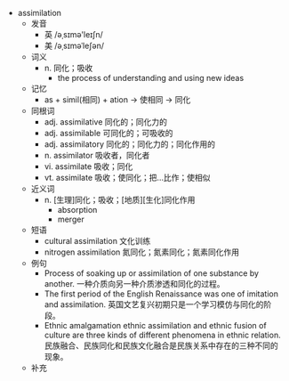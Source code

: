 - assimilation
  - 发音
    - 英 /əˌsɪmə'leɪʃn/
    - 美 /əˌsɪməˈleʃən/
  - 词义
    - n. 同化；吸收
      - the process of understanding and using new ideas
  - 记忆
    - as + simil(相同) + ation → 使相同 → 同化
  - 同根词
    - adj. assimilative 同化的；同化力的
    - adj. assimilable 可同化的；可吸收的
    - adj. assimilatory 同化的；同化力的；同化作用的
    - n. assimilator 吸收者，同化者
    - vi. assimilate 吸收；同化
    - vt. assimilate 吸收；使同化；把…比作；使相似
  - 近义词
    - n. [生理]同化；吸收；[地质][生化]同化作用
      - absorption
      - merger
  - 短语
    - cultural assimilation 文化训练
    - nitrogen assimilation 氮同化；氮素同化；氮素同化作用
  - 例句
    - Process of soaking up or assimilation of one substance by another. 一种介质向另一种介质渗透和同化的过程。
    - The first period of the English Renaissance was one of imitation and assimilation. 英国文艺复兴初期只是一个学习模仿与同化的阶段。
    - Ethnic amalgamation ethnic assimilation and ethnic fusion of culture are three kinds of different phenomena in ethnic relation. 民族融合、民族同化和民族文化融合是民族关系中存在的三种不同的现象。
  - 补充